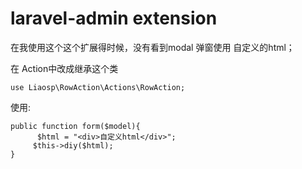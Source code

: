 laravel-admin extension
======


在我使用这个这个扩展得时候，没有看到modal 弹窗使用 自定义的html；

在 Action中改成继承这个类
```
use Liaosp\RowAction\Actions\RowAction;
```

使用:
````
public function form($model){
      $html = "<div>自定义html</div>";
     $this->diy($html);  
}
````


